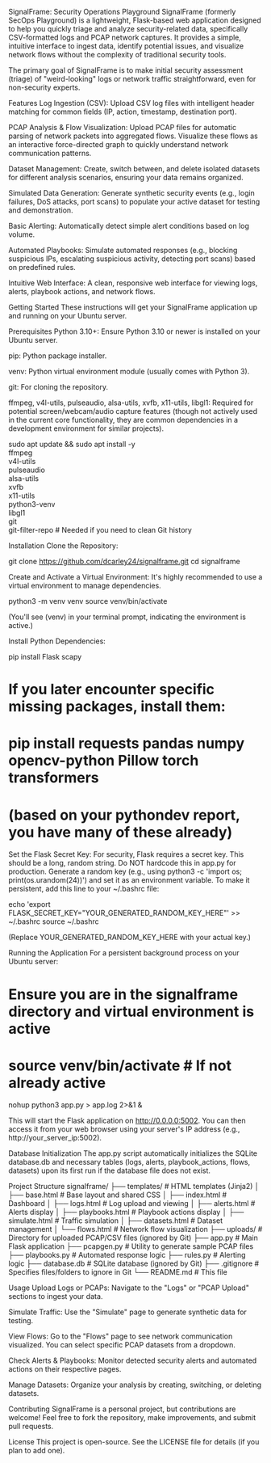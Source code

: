 SignalFrame: Security Operations Playground
SignalFrame (formerly SecOps Playground) is a lightweight, Flask-based web application designed to help you quickly triage and analyze security-related data, specifically CSV-formatted logs and PCAP network captures. It provides a simple, intuitive interface to ingest data, identify potential issues, and visualize network flows without the complexity of traditional security tools.

The primary goal of SignalFrame is to make initial security assessment (triage) of "weird-looking" logs or network traffic straightforward, even for non-security experts.

Features
Log Ingestion (CSV): Upload CSV log files with intelligent header matching for common fields (IP, action, timestamp, destination port).

PCAP Analysis & Flow Visualization: Upload PCAP files for automatic parsing of network packets into aggregated flows. Visualize these flows as an interactive force-directed graph to quickly understand network communication patterns.

Dataset Management: Create, switch between, and delete isolated datasets for different analysis scenarios, ensuring your data remains organized.

Simulated Data Generation: Generate synthetic security events (e.g., login failures, DoS attacks, port scans) to populate your active dataset for testing and demonstration.

Basic Alerting: Automatically detect simple alert conditions based on log volume.

Automated Playbooks: Simulate automated responses (e.g., blocking suspicious IPs, escalating suspicious activity, detecting port scans) based on predefined rules.

Intuitive Web Interface: A clean, responsive web interface for viewing logs, alerts, playbook actions, and network flows.

Getting Started
These instructions will get your SignalFrame application up and running on your Ubuntu server.

Prerequisites
Python 3.10+: Ensure Python 3.10 or newer is installed on your Ubuntu server.

pip: Python package installer.

venv: Python virtual environment module (usually comes with Python 3).

git: For cloning the repository.

ffmpeg, v4l-utils, pulseaudio, alsa-utils, xvfb, x11-utils, libgl1: Required for potential screen/webcam/audio capture features (though not actively used in the current core functionality, they are common dependencies in a development environment for similar projects).

sudo apt update && sudo apt install -y \
    ffmpeg \
    v4l-utils \
    pulseaudio \
    alsa-utils \
    xvfb \
    x11-utils \
    python3-venv \
    libgl1 \
    git \
    git-filter-repo # Needed if you need to clean Git history

Installation
Clone the Repository:

git clone https://github.com/dcarley24/signalframe.git
cd signalframe

Create and Activate a Virtual Environment:
It's highly recommended to use a virtual environment to manage dependencies.

python3 -m venv venv
source venv/bin/activate

(You'll see (venv) in your terminal prompt, indicating the environment is active.)

Install Python Dependencies:

pip install Flask scapy
# If you later encounter specific missing packages, install them:
# pip install requests pandas numpy opencv-python Pillow torch transformers
# (based on your pythondev report, you have many of these already)

Set the Flask Secret Key:
For security, Flask requires a secret key. This should be a long, random string. Do NOT hardcode this in app.py for production.
Generate a random key (e.g., using python3 -c 'import os; print(os.urandom(24))') and set it as an environment variable.
To make it persistent, add this line to your ~/.bashrc file:

echo 'export FLASK_SECRET_KEY="YOUR_GENERATED_RANDOM_KEY_HERE"' >> ~/.bashrc
source ~/.bashrc

(Replace YOUR_GENERATED_RANDOM_KEY_HERE with your actual key.)

Running the Application
For a persistent background process on your Ubuntu server:

# Ensure you are in the signalframe directory and virtual environment is active
# source venv/bin/activate # If not already active

nohup python3 app.py > app.log 2>&1 &

This will start the Flask application on http://0.0.0.0:5002. You can then access it from your web browser using your server's IP address (e.g., http://your_server_ip:5002).

Database Initialization
The app.py script automatically initializes the SQLite database.db and necessary tables (logs, alerts, playbook_actions, flows, datasets) upon its first run if the database file does not exist.

Project Structure
signalframe/
├── templates/                 # HTML templates (Jinja2)
│   ├── base.html              # Base layout and shared CSS
│   ├── index.html             # Dashboard
│   ├── logs.html              # Log upload and viewing
│   ├── alerts.html            # Alerts display
│   ├── playbooks.html         # Playbook actions display
│   ├── simulate.html          # Traffic simulation
│   ├── datasets.html          # Dataset management
│   └── flows.html             # Network flow visualization
├── uploads/                   # Directory for uploaded PCAP/CSV files (ignored by Git)
├── app.py                     # Main Flask application
├── pcapgen.py                 # Utility to generate sample PCAP files
├── playbooks.py               # Automated response logic
├── rules.py                   # Alerting logic
├── database.db                # SQLite database (ignored by Git)
├── .gitignore                 # Specifies files/folders to ignore in Git
└── README.md                  # This file

Usage
Upload Logs or PCAPs: Navigate to the "Logs" or "PCAP Upload" sections to ingest your data.

Simulate Traffic: Use the "Simulate" page to generate synthetic data for testing.

View Flows: Go to the "Flows" page to see network communication visualized. You can select specific PCAP datasets from a dropdown.

Check Alerts & Playbooks: Monitor detected security alerts and automated actions on their respective pages.

Manage Datasets: Organize your analysis by creating, switching, or deleting datasets.

Contributing
SignalFrame is a personal project, but contributions are welcome! Feel free to fork the repository, make improvements, and submit pull requests.

License
This project is open-source. See the LICENSE file for details (if you plan to add one).

